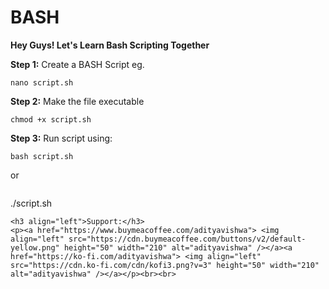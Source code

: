 # BASH
**Hey Guys! Let's Learn Bash Scripting Together**

**Step 1:** Create a BASH Script eg.

`````
nano script.sh
`````

**Step 2:** Make the file executable

```
chmod +x script.sh
```

**Step 3:** Run script using:

```
bash script.sh
```
or
```
```
./script.sh
```
<h3 align="left">Support:</h3>
<p><a href="https://www.buymeacoffee.com/adityavishwa"> <img align="left" src="https://cdn.buymeacoffee.com/buttons/v2/default-yellow.png" height="50" width="210" alt="adityavishwa" /></a><a href="https://ko-fi.com/adityavishwa"> <img align="left" src="https://cdn.ko-fi.com/cdn/kofi3.png?v=3" height="50" width="210" alt="adityavishwa" /></a></p><br><br>
